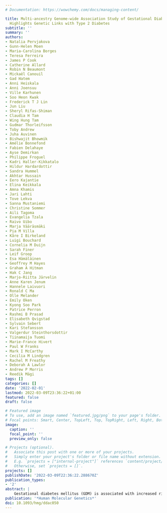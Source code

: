 ```yaml
---
# Documentation: https://wowchemy.com/docs/managing-content/

title: Multi-ancestry Genome-wide Association Study of Gestational Diabetes Mellitus
  Highlights Genetic Links with Type 2 Diabetes
subtitle: ''
summary: ''
authors:
- Natalia Pervjakova
- Gunn-Helen Moen
- Maria-Carolina Borges
- Teresa Ferreira
- James P Cook
- Catherine Allard
- Robin N Beaumont
- Mickaël Canouil
- Gad Hatem
- Anni Heiskala
- Anni Joensuu
- Ville Karhunen
- Soo Heon Kwak
- Frederick T J Lin
- Jun Liu
- Sheryl Rifas-Shiman
- Claudia H Tam
- Wing Hung Tam
- Gudmar Thorleifsson
- Toby Andrew
- Juha Auvinen
- Bishwajit Bhowmik
- Amélie Bonnefond
- Fabien Delahaye
- Ayse Demirkan
- Philippe Froguel
- Kadri Haller-Kikkatalo
- Hildur Hardardottir
- Sandra Hummel
- Akhtar Hussain
- Eero Kajantie
- Elina Keikkala
- Amna Khamis
- Jari Lahti
- Tove Lekva
- Sanna Mustaniemi
- Christine Sommer
- Aili Tagoma
- Evangelia Tzala
- Raivo Uibo
- Marja Vääräsmäki
- Pia M Villa
- Kåre I Birkeland
- Luigi Bouchard
- Cornelia M Duijn
- Sarah Finer
- Leif Groop
- Esa Hämäläinen
- Geoffrey M Hayes
- Graham A Hitman
- Hak C Jang
- Marjo-Riitta Järvelin
- Anne Karen Jenum
- Hannele Laivuori
- Ronald C Ma
- Olle Melander
- Emily Oken
- Kyong Soo Park
- Patrice Perron
- Rashmi B Prasad
- Elisabeth Qvigstad
- Sylvain Sebert
- Kari Stefansson
- Valgerdur Steinthorsdottir
- Tiinamaija Tuomi
- Marie-France Hivert
- Paul W Franks
- Mark I McCarthy
- Cecilia M Lindgren
- Rachel M Freathy
- Deborah A Lawlor
- Andrew P Morris
- Reedik Mägi
tags: []
categories: []
date: '2022-02-01'
lastmod: 2022-03-09T23:36:22+01:00
featured: false
draft: false

# Featured image
# To use, add an image named `featured.jpg/png` to your page's folder.
# Focal points: Smart, Center, TopLeft, Top, TopRight, Left, Right, BottomLeft, Bottom, BottomRight.
image:
  caption: ''
  focal_point: ''
  preview_only: false

# Projects (optional).
#   Associate this post with one or more of your projects.
#   Simply enter your project's folder or file name without extension.
#   E.g. `projects = ["internal-project"]` references `content/project/deep-learning/index.md`.
#   Otherwise, set `projects = []`.
projects: []
publishDate: '2022-03-09T22:36:22.288670Z'
publication_types:
- '2'
abstract: |
    Gestational diabetes mellitus (GDM) is associated with increased risk of pregnancy complications and adverse perinatal outcomes. GDM often reoccurs and is associated with increased risk of subsequent diagnosis of type 2 diabetes (T2D). To improve our understanding of the aetiological factors and molecular processes driving the occurrence of GDM, including the extent to which these overlap with T2D pathophysiology, the GENetics of Diabetes In Pregnancy (GenDIP) Consortium assembled genome-wide association studies (GWAS) of diverse ancestry in a total of 5485 women with GDM and 347\&nbsp;856 without GDM. Through multi-ancestry meta-analysis, we identified five loci with genome-wide significant association (p\&nbsp;\&lt;\&nbsp;5x10<sup>-8</sup>) with GDM, mapping to/near MTNR1B (p\&nbsp;=\&nbsp;4.3x10<sup>-54</sup>), TCF7L2 (p\&nbsp;=\&nbsp;4.0x10<sup>-16</sup>), CDKAL1 (p\&nbsp;=\&nbsp;1.6\&nbsp;\&times;\&nbsp;10<sup>-14</sup>), CDKN2A-CDKN2B (p\&nbsp;=\&nbsp;4.1x10<sup>-9</sup>) and HKDC1 (p\&nbsp;=\&nbsp;2.9x10<sup>-8</sup>). Multiple lines of evidence pointed to the shared pathophysiology of GDM and T2D: (i) four of the five GDM loci (not HKDC1) have been previously reported at genome-wide significance for T2D; (ii) significant enrichment for associations with GDM at previously reported T2D loci; (iii) strong genetic correlation between GDM and T2D; and (iv) enrichment of GDM associations mapping to genomic annotations in diabetes-relevant tissues and transcription factor binding sites. Mendelian randomisation analyses demonstrated significant causal association (5\% false discovery rate) of higher body mass index on increased GDM risk. Our results provide support for the hypothesis that GDM and T2D are part of the same underlying pathology but that, as exemplified by the HKDC1 locus, there are genetic determinants of GDM that are specific to glucose regulation in pregnancy.
publication: '*Human Molecular Genetics*'
doi: 10.1093/hmg/ddac050
---
```

